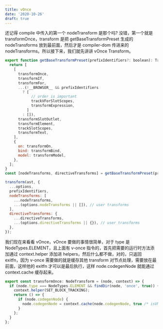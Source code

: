 ```yaml
---
title: vOnce
date: '2020-10-26'
draft: true
---
```


还记得 compile 中传入的第一个 nodeTransform 是那个吗? 没错，第一个就是 transformOnce，transform 是把 getBaseTransformPreset 生成的 nodeTransforms 放到最前面，然后才是 compiler-dom 传进来的 nodeTransforms。所以接下来，我们就先讲讲 vOnce Transform。

```js
export function getBaseTransformPreset(prefixIdentifiers?: boolean): TransformPreset {
  return [
    [
      transformOnce,
      transformIf,
      transformFor,
      ...(!__BROWSER__ && prefixIdentifiers
        ? [
            // order is important
            trackVForSlotScopes,
            transformExpression,
          ]
        : []),
      transformSlotOutlet,
      transformElement,
      trackSlotScopes,
      transformText,
    ],
    {
      on: transformOn,
      bind: transformBind,
      model: transformModel,
    },
  ];
}
const [nodeTransforms, directiveTransforms] = getBaseTransformPreset(prefixIdentifiers);

transform(ast, {
  ...options,
  prefixIdentifiers,
  nodeTransforms: [
    ...nodeTransforms,
    ...(options.nodeTransforms || []), // user transforms
  ],
  directiveTransforms: {
    ...directiveTransforms,
    ...(options.directiveTransforms || {}), // user transforms
  },
});
```

我们现在来看看 vOnce，vOnce 要做的事情很简单，对于 type 是 NodeTypes.ELEMENT，且上面有 v-once 指令的，首先把需要的运行时方法添加通过 context.helper 添加进 helpers，然后什么都不做，对的，只返回 exitfn，因为 v-once 需要做的就是缓存其他 transform 对节点处理，需要放在最前面，这样他的 exitfn 才可以是最后执行，这样 node.codegenNode 就能通过 context.cache 缓存起来。

```js
export const transformOnce: NodeTransform = (node, context) => {
  if (node.type === NodeTypes.ELEMENT && findDir(node, 'once', true)) {
    context.helper(SET_BLOCK_TRACKING);
    return () => {
      if (node.codegenNode) {
        node.codegenNode = context.cache(node.codegenNode, true /* isVNode */);
      }
    };
  }
};
```
